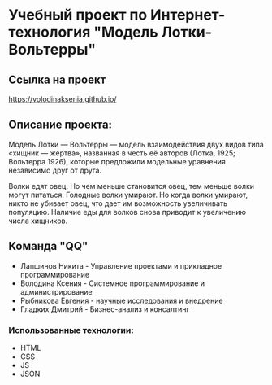 # Учебный проект по Интернет-технология "Модель Лотки-Вольтерры"
## Ссылка на проект
https://volodinaksenia.github.io/


## Описание проекта:

Модель Лотки — Вольтерры — модель взаимодействия двух видов типа «хищник — жертва», 
названная в честь её авторов (Лотка, 1925; Вольтерра 1926), которые предложили 
модельные уравнения независимо друг от друга.

Волки едят овец. Но чем меньше становится овец, тем меньше волки могут питаться. Голодные волки умирают.
Но когда волки умирают, никто не убивает овец, что дает им возможность увеличивать популяцию. 
Наличие еды для волков снова приводит к увеличению числа хищников. 

## Команда "QQ"
- Лапшинов Никита - Управление проектами и прикладное программирование
- Володина Ксения - Системное программирование и администрирование
- Рыбникова Евгения - научные исследования и внедрение
- Гладких Дмитрий - Бизнес-анализ и консалтинг

### Использованные технологии:

- HTML
- CSS
- JS
- JSON
